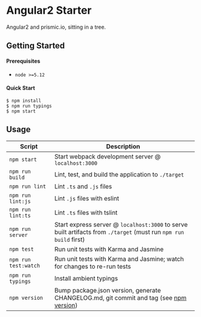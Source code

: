 # Angular2 Starter

Angular2 and prismic.io, sitting in a tree.

Getting Started
---------------

#### Prerequisites
- `node >=5.12`

#### Quick Start
```shell
$ npm install
$ npm run typings
$ npm start
```


Usage
-----

|Script|Description|
|---|---|
|`npm start`|Start webpack development server @ `localhost:3000`|
|`npm run build`|Lint, test, and build the application to `./target`|
|`npm run lint`|Lint `.ts` and `.js` files|
|`npm run lint:js`|Lint `.js` files with eslint|
|`npm run lint:ts`|Lint `.ts` files with tslint|
|`npm run server`|Start express server @ `localhost:3000` to serve built artifacts from `./target` (must run `npm run build` first)|
|`npm test`|Run unit tests with Karma and Jasmine|
|`npm run test:watch`|Run unit tests with Karma and Jasmine; watch for changes to re-run tests|
|`npm run typings`|Install ambient typings|
|`npm version`|Bump package.json version, generate CHANGELOG.md, git commit and tag (see [npm version](https://docs.npmjs.com/cli/version))|
